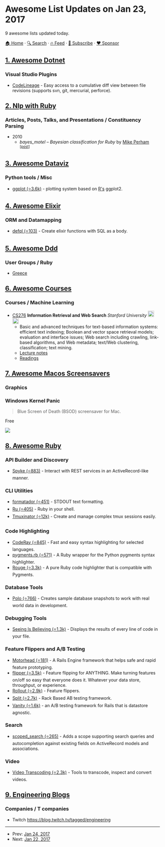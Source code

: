 # Awesome List Updates on Jan 23, 2017

9 awesome lists updated today.

[🏠 Home](/README.md) · [🔍 Search](https://www.trackawesomelist.com/search/) · [🔥 Feed](https://www.trackawesomelist.com/rss.xml) · [📮 Subscribe](https://trackawesomelist.us17.list-manage.com/subscribe?u=d2f0117aa829c83a63ec63c2f&id=36a103854c) · [❤️  Sponsor](https://github.com/sponsors/theowenyoung)



## [1. Awesome Dotnet](/content/quozd/awesome-dotnet/README.md)

### Visual Studio Plugins

*   [CodeLineage](https://marketplace.visualstudio.com/items?itemName=HippoCampSoftwareLtd.CodeLineage) - Easy access to a cumulative diff view between file revisions (supports svn, git, mercurial, perforce).

## [2. Nlp with Ruby](/content/arbox/nlp-with-ruby/README.md)

### Articles, Posts, Talks, and Presentations / Constituency Parsing

*   2010
    *   *bayes\_motel – Bayesian classification for Ruby* by [Mike Perham](https://twitter.com/mperham) <sup>\[[post](http://www.mikeperham.com/2010/04/28/bayes_motel-bayesian-classification-for-ruby/)]</sup>

## [3. Awesome Dataviz](/content/javierluraschi/awesome-dataviz/README.md)

### Python tools / Misc

*   [ggplot (⭐3.6k)](https://github.com/yhat/ggpy) - plotting system based on [R's](#r-tools) ggplot2.

## [4. Awesome Elixir](/content/h4cc/awesome-elixir/README.md)

### ORM and Datamapping

*   [defql (⭐103)](https://github.com/fazibear/defql) - Create elixir functions with SQL as a body.

## [5. Awesome Ddd](/content/heynickc/awesome-ddd/README.md)

### User Groups / Ruby

*   [Greece](https://www.meetup.com/dddgreece/)

## [6. Awesome Courses](/content/prakhar1989/awesome-courses/README.md)

### Courses / Machine Learning

*   [CS276](http://web.stanford.edu/class/cs276/index.html) **Information Retrieval and Web Search** *Stanford University* <img src="https://assets-cdn.github.com/images/icons/emoji/unicode/1f4dd.png" width="20" height="20" alt="Lecture Notes" title="Lecture Notes" /> <img src="https://assets-cdn.github.com/images/icons/emoji/unicode/1f4da.png" width="20" height="20" alt="Readings" title="Readings" />
    *   Basic and advanced techniques for text-based information systems: efficient text indexing; Boolean and vector space retrieval models; evaluation and interface issues; Web search including crawling, link-based algorithms, and Web metadata; text/Web clustering, classification; text mining.
    *   [Lecture notes](http://web.stanford.edu/class/cs276/index.html#syllabus)
    *   [Readings](http://web.stanford.edu/class/cs276/index.html#books)

## [7. Awesome Macos Screensavers](/content/agarrharr/awesome-macos-screensavers/README.md)

### Graphics

### Windows Kernel Panic

> Blue Screen of Death (BSOD) screensaver for Mac.

Free

[![](https://github.com/agarrharr/awesome-macos-screensavers/raw/master/screenshots/kernelPanic.png)](https://github.com/dessibelle/Blue-Screen-Saver)

## [8. Awesome Ruby](/content/markets/awesome-ruby/README.md)

### API Builder and Discovery

*   [Spyke (⭐883)](https://github.com/balvig/spyke) - Interact with REST services in an ActiveRecord-like manner.

### CLI Utilities

*   [formatador (⭐451)](https://github.com/geemus/formatador) - STDOUT text formatting.
*   [Ru (⭐405)](https://github.com/tombenner/ru) - Ruby in your shell.
*   [Tmuxinator (⭐12k)](https://github.com/tmuxinator/tmuxinator) - Create and manage complex tmux sessions easily.

### Code Highlighting

*   [CodeRay (⭐845)](https://github.com/rubychan/coderay) - Fast and easy syntax highlighting for selected languages.
*   [pygments.rb (⭐571)](https://github.com/tmm1/pygments.rb) - A Ruby wrapper for the Python pygments syntax highlighter.
*   [Rouge (⭐3.3k)](https://github.com/jneen/rouge) - A pure Ruby code highlighter that is compatible with Pygments.

### Database Tools

*   [Polo (⭐766)](https://github.com/IFTTT/polo) - Creates sample database snapshots to work with real world data in development.

### Debugging Tools

*   [Seeing Is Believing (⭐1.3k)](https://github.com/JoshCheek/seeing_is_believing) - Displays the results of every line of code in your file.

### Feature Flippers and A/B Testing

*   [Motorhead (⭐181)](https://github.com/amatsuda/motorhead) - A Rails Engine framework that helps safe and rapid feature prototyping.
*   [flipper (⭐3.5k)](https://github.com/jnunemaker/flipper) - Feature flipping for ANYTHING. Make turning features on/off so easy that everyone does it. Whatever your data store, throughput, or experience.
*   [Rollout (⭐2.9k)](https://github.com/FetLife/rollout) - Feature flippers.
*   [Split (⭐2.7k)](https://github.com/splitrb/split) - Rack Based AB testing framework.
*   [Vanity (⭐1.6k)](https://github.com/assaf/vanity) - an A/B testing framework for Rails that is datastore agnostic.

### Search

*   [scoped\_search (⭐265)](https://github.com/wvanbergen/scoped_search) - Adds a scope supporting search queries and autocompletion against existing fields on ActiveRecord models and associations.

### Video

*   [Video Transcoding (⭐2.3k)](https://github.com/donmelton/video_transcoding) - Tools to transcode, inspect and convert videos.

## [9. Engineering Blogs](/content/kilimchoi/engineering-blogs/README.md)

### Companies / T companies

*   Twitch <https://blog.twitch.tv/tagged/engineering>

---

- Prev: [Jan 24, 2017](/content/2017/01/24/README.md)
- Next: [Jan 22, 2017](/content/2017/01/22/README.md)